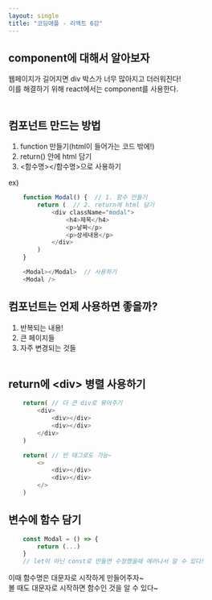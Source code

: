 ```yaml
---
layout: single
title: "코딩애플 - 리액트 6강"
---
```


## component에 대해서 알아보자
웹페이지가 길어지면 div 박스가 너무 많아지고 더러워진다!<br>
이를 해결하기 위해 react에서는 component를 사용한다.<br><br>

## 컴포넌트 만드는 방법
1. function 만들기(html이 들어가는 코드 밖에!)
2. return() 안에 html 담기
3. <함수명></함수명>으로 사용하기

ex)
``` js
    function Modal() {  // 1. 함수 만들기
        return (  // 2. return에 html 담기
            <div className="modal">
                <h4>제목</h4>
                <p>날짜</p>
                <p>상세내용</p>
            </div>
        )
    }

    <Modal></Modal>  // 사용하기
    <Modal />
```

## 컴포넌트는 언제 사용하면 좋을까?
1. 반복되는 내용!
2. 큰 페이지들
3. 자주 변경되는 것들
<br><br>

## return에 \<div> 병렬 사용하기
``` js
    return( // 더 큰 div로 묶어주기
        <div>
            <div></div>
            <div></div>
        </div>
    )

    return( // 빈 태그로도 가능~
        <>
            <div></div>
            <div></div>
        </>
    )
```

## 변수에 함수 담기
``` js
    const Modal = () => {
        return (...)
    } 
    // let이 아닌 const로 만들면 수정했을때 에러나서 알 수 있다!
```
이때 함수명은 대문자로 시작하게 만들어주자~<br>
볼 때도 대문자로 시작하면 함수인 것을 알 수 있다~